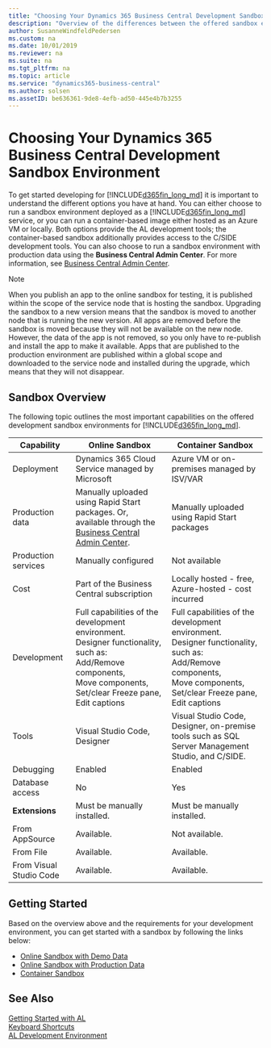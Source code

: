 ```yaml
---
title: "Choosing Your Dynamics 365 Business Central Development Sandbox Environment"
description: "Overview of the differences between the offered sandbox environments for Dynamics 365 Business Central."
author: SusanneWindfeldPedersen
ms.custom: na
ms.date: 10/01/2019
ms.reviewer: na
ms.suite: na
ms.tgt_pltfrm: na
ms.topic: article
ms.service: "dynamics365-business-central"
ms.author: solsen
ms.assetID: be636361-9de8-4efb-ad50-445e4b7b3255
---
```


 

# Choosing Your Dynamics 365 Business Central Development Sandbox Environment
To get started developing for [!INCLUDE[d365fin_long_md](includes/d365fin_long_md.md)] it is important to understand the different options you have at hand. You can either choose to run a sandbox environment deployed as a [!INCLUDE[d365fin_long_md](includes/d365fin_long_md.md)] service, or you can run a container-based image either hosted as an Azure VM or locally. Both options provide the AL development tools; the container-based sandbox additionally provides access to the C/SIDE development tools. You can also choose to run a sandbox environment with production data using the **Business Central Admin Center**. For more information, see [Business Central Admin Center](../administration/tenant-admin-center.md).

> [!NOTE]  
> When you publish an app to the online sandbox for testing, it is published within the scope of the service node that is hosting the sandbox. Upgrading the sandbox to a new version means that the sandbox is moved to another node that is running the new version. All apps are removed before the sandbox is moved because they will not be available on the new node. However, the data of the app is not removed, so you only have to re-publish and install the app to make it available. ​Apps that are published to the production environment are published within a global scope and downloaded to the service node and installed during the upgrade, which means that they will not disappear.​

## Sandbox Overview
The following topic outlines the most important capabilities on the offered development sandbox environments for [!INCLUDE[d365fin_long_md](includes/d365fin_long_md.md)]. 

|Capability |Online Sandbox |Container Sandbox|
|-----------|--------|----------------|
|Deployment |Dynamics 365 Cloud Service managed by Microsoft|Azure VM or on-premises managed by ISV/VAR|
|Production data|Manually uploaded using Rapid Start packages. Or, available through the [Business Central Admin Center](../administration/tenant-admin-center.md). |Manually uploaded using Rapid Start packages|
|Production services|Manually configured|Not available|
|Cost|Part of the Business Central subscription|Locally hosted - free, Azure-hosted - cost incurred|
|Development|Full capabilities of the development environment. </br>Designer functionality, such as: </br>Add/Remove components, </br>Move components, </br>Set/clear Freeze pane, </br>Edit captions | Full capabilities of the development environment.</br>Designer functionality, such as: </br>Add/Remove components, </br>Move components, </br>Set/clear Freeze pane, </br>Edit captions |
|Tools|Visual Studio Code, Designer|Visual Studio Code, Designer, on-premise tools such as SQL Server Management Studio, and C/SIDE.|
|Debugging|Enabled|Enabled|
|Database access|No|Yes|
|**Extensions**|Must be manually installed.| Must be manually installed.|
|From AppSource|Available.|Not available.|
|From File|Available.|Available.|
|From Visual Studio Code|Available.|Available.|

## Getting Started
Based on the overview above and the requirements for your development environment, you can get started with a sandbox by following the links below:

+ [Online Sandbox with Demo Data](devenv-get-started.md)  
+ [Online Sandbox with Production Data](../administration/tenant-admin-center.md)  
+ [Container Sandbox](devenv-get-started-container-sandbox.md)  

## See Also
[Getting Started with AL](devenv-get-started.md)  
[Keyboard Shortcuts](devenv-keyboard-shortcuts.md)    
[AL Development Environment](devenv-reference-overview.md)  
